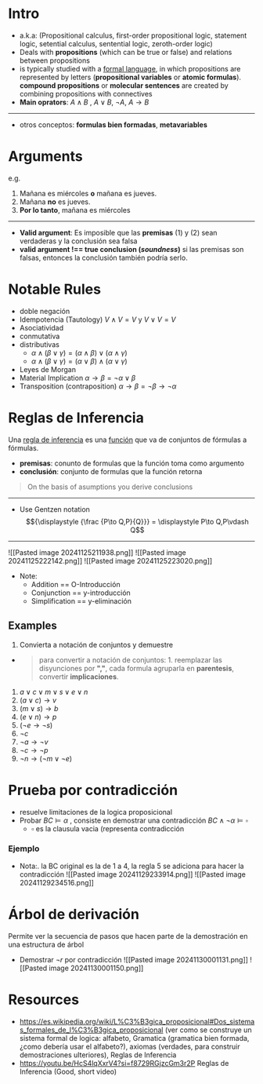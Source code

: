 # Intro
+ a.k.a: (Propositional calculus, first-order propositional logic, statement logic, setential calculus, sentential logic, zeroth-order logic)
+ Deals with **propositions** (which can be true or false) and relations between propositions
+ is typically studied with a [formal language](https://en.wikipedia.org/wiki/Formal_language "Formal language"), in which propositions are represented by letters (**propositional variables** or **atomic formulas**). **compound propositions** or **molecular sentences**  are created by combining propositions with connectives
+ **Main  oprators**: $A \land B$ , $A \lor B$, $\lnot A$, $A \rightarrow B$ 
---
+ otros conceptos: **formulas bien formadas**, **metavariables**
# Arguments
e.g.
1.  Mañana es miércoles **o** mañana es jueves.
2.  Mañana **no** es jueves.
3.  **Por lo tanto**, mañana es miércoles
---
+ **Valid argument**: Es imposible que las **premisas** (1) y (2) sean verdaderas y la conclusión sea falsa
+ **valid argument !== true conclusion (_soundness_)**  si las premisas son falsas, entonces la conclusión también podría serlo.

# Notable Rules
+ doble negación
+ Idempotencia (Tautology) $V \land V = V$ y  $V \lor V = V$
+ Asociatividad
+ conmutativa
+ distributivas 
	+ $\alpha \land (\beta \lor \gamma) = (\alpha \land \beta) \lor (\alpha \land \gamma)$
	+ $\alpha \land (\beta \lor \gamma) = (\alpha \lor \beta) \land (\alpha \lor \gamma)$
+ Leyes de Morgan
+ Material Implication $\alpha \rightarrow \beta = \neg \alpha \lor \beta$ 
+ Transposition (contraposition) $\alpha \rightarrow \beta = \neg \beta \rightarrow \neg \alpha$
# Reglas de Inferencia
Una [regla de inferencia](https://es.wikipedia.org/wiki/Regla_de_inferencia "Regla de inferencia") es una [función](https://es.wikipedia.org/wiki/Funci%C3%B3n_matem%C3%A1tica "Función matemática") que va de conjuntos de fórmulas a fórmulas. 
+ **premisas**: conunto de formulas que la función toma como argumento
+ **conclusión**: conjunto de formulas que la función retorna

>On the basis of asumptions you derive conclusions
---
+ Use Gentzen notation 
$${\displaystyle {\frac {P\to Q,P}{Q}}} = \displaystyle P\to Q,P\vdash Q$$
---

![[Pasted image 20241125211938.png]]
![[Pasted image 20241125222142.png]]
![[Pasted image 20241125223020.png]]
+ Note:
	+ Addition == O-Introducción
	+ Conjunction == y-introducción
	+ Simplification == y-eliminación

## Examples
1. Convierta a notación de conjuntos y demuestre

+ > para convertir a notación de conjuntos: 1. reemplazar las disyunciones por **","**, cada formula agruparla en **parentesis**, convertir **implicaciones**.
1. $a \lor c \lor m \lor s \lor e \lor n$
2. $(a \lor c) \rightarrow v$
3. $(m \lor s) \rightarrow b$
4. $(e \lor n) \rightarrow p$
5. $( \lnot e \rightarrow \lnot s)$
6. $\lnot c$
7. $\lnot a  \rightarrow \lnot v$
8. $\lnot c \rightarrow \lnot p$
9. $\lnot n \rightarrow ( \lnot m \lor \lnot e)$
# Prueba por contradicción
+ resuelve limitaciones de la logica proposicional
+ Probar $BC \vDash \alpha$ , consiste en demostrar una contradicción $BC \land \lnot \alpha \vDash \square$  
	+ $\square$ es la clausula vacia (representa contradicción
### Ejemplo
+ Nota:. la BC original es la de 1 a 4, la regla 5 se adiciona para hacer la contradicción
![[Pasted image 20241129233914.png]]
![[Pasted image 20241129234516.png]]

# Árbol de derivación
Permite ver la secuencia de pasos que hacen parte de la
demostración en una estructura de árbol
+ Demostrar $\lnot r$ por contradicción
![[Pasted image 20241130001131.png]]
![[Pasted image 20241130001150.png]]
# Resources
+ https://es.wikipedia.org/wiki/L%C3%B3gica_proposicional#Dos_sistemas_formales_de_l%C3%B3gica_proposicional (ver como se construye un sistema formal de logica: alfabeto, Gramatica (gramatica bien formada, ¿como debería usar el alfabeto?), axiomas (verdades, para construir demostraciones ulteriores), Reglas de Inferencia
+ https://youtu.be/HcS4lqXxrV4?si=f8729RGjzcGm3r2P Reglas de Inferencia (Good, short video)
